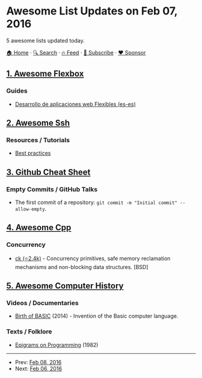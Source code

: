 # Awesome List Updates on Feb 07, 2016

5 awesome lists updated today.

[🏠 Home](/README.md) · [🔍 Search](https://www.trackawesomelist.com/search/) · [🔥 Feed](https://www.trackawesomelist.com/rss.xml) · [📮 Subscribe](https://trackawesomelist.us17.list-manage.com/subscribe?u=d2f0117aa829c83a63ec63c2f&id=36a103854c) · [❤️  Sponsor](https://github.com/sponsors/theowenyoung)



## [1. Awesome Flexbox](/content/afonsopacifer/awesome-flexbox/README.md)

### Guides

*   [Desarrollo de aplicaciones web Flexibles (es-es)](http://nucliweb.github.io/flexbox/)

## [2. Awesome Ssh](/content/moul/awesome-ssh/README.md)

### Resources / Tutorials

*   [Best practices](https://blog.0xbadc0de.be/archives/300)

## [3. Github Cheat Sheet](/content/tiimgreen/github-cheat-sheet/README.md)

### Empty Commits / GitHub Talks

*   The first commit of a repository: `git commit -m "Initial commit" --allow-empty`.

## [4. Awesome Cpp](/content/fffaraz/awesome-cpp/README.md)

### Concurrency

*   [ck (⭐2.4k)](https://github.com/concurrencykit/ck) - Concurrency primitives, safe memory reclamation mechanisms and non-blocking data structures. \[BSD]

## [5. Awesome Computer History](/content/watson/awesome-computer-history/README.md)

### Videos / Documentaries

*   [Birth of BASIC](https://www.youtube.com/watch?v=WYPNjSoDrqw) (2014) - Invention of the Basic computer language.

### Texts / Folklore

*   [Epigrams on Programming](http://www.cs.yale.edu/homes/perlis-alan/quotes.html) (1982)

---

- Prev: [Feb 08, 2016](/content/2016/02/08/README.md)
- Next: [Feb 06, 2016](/content/2016/02/06/README.md)